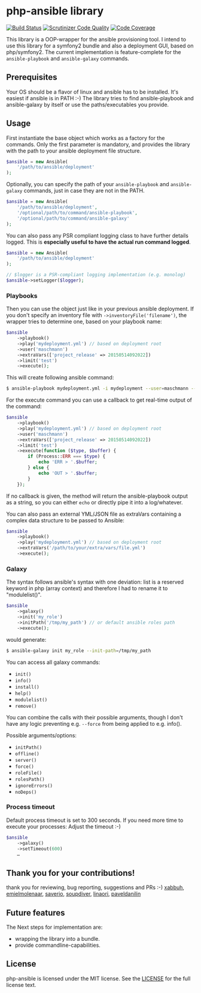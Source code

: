 # php-ansible library
[![Build Status](https://travis-ci.org/maschmann/php-ansible.png?branch=master)](https://travis-ci.org/maschmann/php-ansible)
[![Scrutinizer Code Quality](https://scrutinizer-ci.com/g/maschmann/php-ansible/badges/quality-score.png?b=master)](https://scrutinizer-ci.com/g/maschmann/php-ansible/?branch=master)
[![Code Coverage](https://scrutinizer-ci.com/g/maschmann/php-ansible/badges/coverage.png?b=master)](https://scrutinizer-ci.com/g/maschmann/php-ansible/?branch=master)

This library is a OOP-wrapper for the ansible provisioning tool.
I intend to use this library for a symfony2 bundle and also a deployment GUI, based on php/symfony2.
The current implementation is feature-complete for the `ansible-playbook` and `ansible-galaxy` commands.



## Prerequisites

Your OS should be a flavor of linux and ansible has to be installed. It's easiest if ansible is in PATH :-)
The library tries to find ansible-playbook and ansible-galaxy by itself or use the paths/executables you provide. 



## Usage

First instantiate the base object which works as a factory for the commands.
Only the first parameter is mandatory, and provides the library with the path to your ansible deployment file structure. 

```php
$ansible = new Ansible(
    '/path/to/ansible/deployment'
);
```

Optionally, you can specify the path of your `ansible-playbook` and `ansible-galaxy` commands, just in case they are not in the PATH.

```php
$ansible = new Ansible(
    '/path/to/ansible/deployment',
    '/optional/path/to/command/ansible-playbook',
    '/optional/path/to/command/ansible-galaxy'
);
```

You can also pass any PSR compliant logging class to have further details logged. This is **especially useful to have the actual run command logged**.

```php
$ansible = new Ansible(
    '/path/to/ansible/deployment'
);

// $logger is a PSR-compliant logging implementation (e.g. monolog)
$ansible->setLogger($logger);
```



### Playbooks

Then you can use the object just like in your previous ansible deployment.
If you don't specify an inventory file with ```->inventoryFile('filename')```, the wrapper tries to determine one, based on your playbook name: 

```php
$ansible
    ->playbook()
    ->play('mydeployment.yml') // based on deployment root 
    ->user('maschmann')
    ->extraVars(['project_release' => 20150514092022])
    ->limit('test')
    ->execute();
```

This will create following ansible command:

```bash
$ ansible-playbook mydeployment.yml -i mydeployment --user=maschmann --extra-vars="project-release=20150514092022" --limit=test
```


For the execute command you can use a callback to get real-time output of the command:

```php
$ansible
    ->playbook()
    ->play('mydeployment.yml') // based on deployment root 
    ->user('maschmann')
    ->extraVars(['project_release' => 20150514092022])
    ->limit('test')
    ->execute(function ($type, $buffer) {
        if (Process::ERR === $type) {
            echo 'ERR > '.$buffer;
        } else {
            echo 'OUT > '.$buffer;
        }
    });
```
If no callback is given, the method will return the ansible-playbook output as a string, so you can either ```echo``` or directly pipe it into a log/whatever.

You can also pass an external YML/JSON file as extraVars containing a complex data structure to be passed to Ansible:

```php
$ansible
    ->playbook()
    ->play('mydeployment.yml') // based on deployment root 
    ->extraVars('/path/to/your/extra/vars/file.yml')
    ->execute();
```





### Galaxy

The syntax follows ansible's syntax with one deviation: list is a reserved keyword in php (array context) and
therefore I had to rename it to "modulelist()".

```php
$ansible
    ->galaxy()
    ->init('my_role')
    ->initPath('/tmp/my_path') // or default ansible roles path
    ->execute();
```
would generate:

```bash
$ ansible-galaxy init my_role --init-path=/tmp/my_path
```

You can access all galaxy commands:

 * `init()`
 * `info()`
 * `install()`
 * `help()`
 * `modulelist()`
 * `remove()`

You can combine the calls with their possible arguments, though I don't have any logic preventing e.g. ```--force``` from being applied to e.g. info().

Possible arguments/options:

 * `initPath()`
 * `offline()`
 * `server()`
 * `force()`
 * `roleFile()`
 * `rolesPath()`
 * `ignoreErrors()`
 * `noDeps()`



### Process timeout

Default process timeout is set to 300 seconds. If you need more time to execute your processes: Adjust the timeout :-) 

```php
$ansible
    ->galaxy()
    ->setTimeout(600)
    …
```



## Thank you for your contributions!

thank you for reviewing, bug reporting, suggestions and PRs :-)
[xabbuh](https://github.com/xabbuh), [emielmolenaar](https://github.com/emielmolenaar), [saverio](https://github.com/saverio), [soupdiver](https://github.com/soupdiver), [linaori](https://github.com/linaori), [paveldanilin](https://github.com/paveldanilin)



## Future features

The Next steps for implementation are:

-  wrapping the library into a bundle.
- provide commandline-capabilities.



License
----

php-ansible is licensed under the MIT license. See the [LICENSE](LICENSE) for the full license text.
